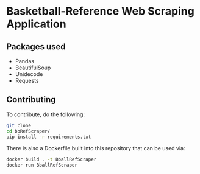 # Basketball-Reference Web Scraping Application

## Packages used

* Pandas
* BeautifulSoup
* Unidecode
* Requests

## Contributing

To contribute, do the following:

```bash
git clone
cd bbRefScraper/
pip install -r requirements.txt
```

There is also a Dockerfile built into this repository that can be used via:

```bash
docker build . -t BballRefScraper
docker run BballRefScraper
```
